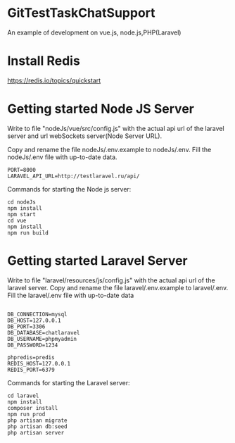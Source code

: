 # GitTestTaskChatSupport
An example of development on vue.js, node.js,PHP(Laravel)
# Install Redis
https://redis.io/topics/quickstart

# Getting started Node JS Server 
Write to file "nodeJs/vue/src/config.js" with the actual api url of the laravel server and url webSockets server(Node Server URL).

Copy and rename the file nodeJs/.env.example to nodeJs/.env.
Fill the nodeJs/.env file with up-to-date data.
```
PORT=8000
LARAVEL_API_URL=http://testlaravel.ru/api/
```
Commands for starting the Node js server:
 ```terminal
cd nodeJs
npm install
npm start
cd vue
npm install
npm run build
 ```
# Getting started Laravel Server
Write to file "laravel/resources/js/config.js" with the actual api url of the laravel server.
Copy and rename the file laravel/.env.example to laravel/.env.
Fill the laravel/.env file with up-to-date data
```

DB_CONNECTION=mysql
DB_HOST=127.0.0.1
DB_PORT=3306
DB_DATABASE=chatlaravel
DB_USERNAME=phpmyadmin
DB_PASSWORD=1234

phpredis=predis
REDIS_HOST=127.0.0.1
REDIS_PORT=6379

```
Commands for starting the Laravel server:
 ```terminal
cd laravel
npm install
composer install
npm run prod
php artisan migrate
php artisan db:seed
php artisan server
 ```
 
